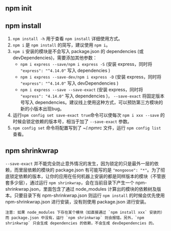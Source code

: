 ## npm init

## npm install
1. `npm install -h` 用于查看 `npm install` 详细使用方式。
2. `npm i` 是 `npm install` 的简写，建议使用 `npm i`。
3. `npm i` 安装的模块是不会写入 package.json 的 dependencies (或 devDependencies)，需要添加其他参数：
   * `npm i express --save/npm i express -S` (安装 express，同时将 `"express": "^4.14.0"` 写入 dependencies )
   * `npm i express --save-dev/npm i express -D` (安装 express，同时将 `"express": "^4.14.0"` 写入 devDependencies )
   * `npm i express --save --save-exact` (安装 express，同时将 `"express": "4.14.0"` 写入 dependencies )， `--save-exact` 将固定版本号写入 dependencies。建议线上使用这种方式，可以预防第三方模块的新的小版本出现bug。
4. 运行```npm config set save-exact true```命令可以使每次 `npm i xxx --save` 的时候会锁定依赖的版本号，相当于加了 `--save-exact` 参数。
5. `npm config set` 命令将配置写到了 ~/.npmrc 文件，运行 `npm config list` 查看。

## npm shrinkwrap
`--save-exact` 并不能完全防止意外情况的发生，因为锁定的只是最外一层的依赖，而里层依赖的模块的 package.json 有可能写的是 `"mongoose": "*"`。为了彻底锁定依赖的版本，让你的应用在任何机器上安装的都是同样版本的模块（不管嵌套多少层），通过运行 `npm shrinkwrap`，会在当前目录下产生一个 npm-shrinkwrap.json，里面包含了通过 node_modules 计算出的模块的依赖树及版本。只要目录下有 npm-shrinkwrap.json 则运行 `npm install` 的时候会优先使用 npm-shrinkwrap.json 进行安装，没有则使用 package.json 进行安装。

    注意: 如果 node_modules 下存在某个模块（如直接通过 `npm install xxx` 安装的）而 package.json 中没有，运行 `npm shrinkwrap` 则会报错。另外，`npm shrinkwrap` 只会生成 dependencies 的依赖，不会生成 devDependencies 的。